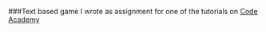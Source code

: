 ###Text based game I wrote as assignment for one of the tutorials on [Code Academy](http://www.codecademy.com)
